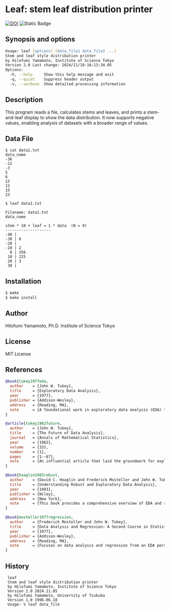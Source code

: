 # Leaf: stem leaf distribution printer

[![DOI](https://zenodo.org/badge/883773387.svg)](https://doi.org/10.5281/zenodo.14061335)
![Static Badge](https://img.shields.io/badge/github-repository-blue?logo=github)

## Synopsis and options

```zsh
Usage: leaf [options] [data_file1 data_file2 ...]
Stem and leaf style distribution printer
by Hilofumi Yamamoto, Institute of Science Tokyo
Version 2.0 Last change: 2024/11/10-16:13:34.05
Options:
  -h, --help     Show this help message and exit
  -q, --quiet    Suppress header output
  -v, --verbose  Show detailed processing information
```

## Description

This program reads a file, calculates stems and leaves, and prints a stem-and-leaf display to show the data distribution. It now supports negative values, enabling analysis of datasets with a broader range of values.

## Data File

```text
$ cat data1.txt
data_name
-36
-12
-3
5
6
12
12
15
23

$ leaf data1.txt

Filename: data1.txt
data_name

stem * 10 + leaf = 1 * data  (N = 9)
--------------------
-40 |
-30 | 6
-20 |
-10 | 2
  0 | 356
 10 | 225
 20 | 3
 30 |
```

## Installation

```zsh
$ make
$ make install
```

## Author

Hilofumi Yamamoto, Ph.D. Institute of Science Tokyo

## License

MIT License

## References

```bibtex
@book{tukey1977eda,
  author    = {John W. Tukey},
  title     = {Exploratory Data Analysis},
  year      = {1977},
  publisher = {Addison-Wesley},
  address   = {Reading, MA},
  note      = {A foundational work in exploratory data analysis (EDA) that introduced the stem-and-leaf display as a way to visualize data distributions effectively.}
}

@article{tukey1962future,
  author    = {John W. Tukey},
  title     = {The Future of Data Analysis},
  journal   = {Annals of Mathematical Statistics},
  year      = {1962},
  volume    = {33},
  number    = {1},
  pages     = {1--67},
  note      = {An influential article that laid the groundwork for exploratory data analysis and inspired further development of data visualization methods, including the stem-and-leaf display. /home/yamagen/Dropbox/BIBFILES/BookArchive/Book035_20240420/1177704711.pdf}
}

@book{hoaglin1983robust,
  author    = {David C. Hoaglin and Frederick Mosteller and John W. Tukey},
  title     = {Understanding Robust and Exploratory Data Analysis},
  year      = {1983},
  publisher = {Wiley},
  address   = {New York},
  note      = {This book provides a comprehensive overview of EDA and robust statistical methods, covering various visualization techniques, including the stem-and-leaf display.}
}

@book{mosteller1977regression,
  author    = {Frederick Mosteller and John W. Tukey},
  title     = {Data Analysis and Regression: A Second Course in Statistics},
  year      = {1977},
  publisher = {Addison-Wesley},
  address   = {Reading, MA},
  note      = {Focuses on data analysis and regression from an EDA perspective, with insights into data visualization methods that aid in understanding data distributions.}
}
```

## History

```text
 leaf
 Stem and leaf style distribution printer
 by Hilofumi Yamamoto, Institute of Science Tokyo
 Version 2.0 2024.11.05
 by Hilofumi Yamamoto, University of Tsukuba
 Version 1.0 1996.06.18
 Usage: % leaf data_file
```
